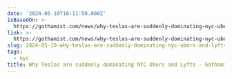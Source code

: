```yaml
---
date: '2024-05-10T16:11:50.000Z'
isBasedOn: >-
  https://gothamist.com/news/why-teslas-are-suddenly-dominating-nyc-ubers-and-lyfts
link: >-
  https://gothamist.com/news/why-teslas-are-suddenly-dominating-nyc-ubers-and-lyfts
slug: 2024-05-10-why-teslas-are-suddenly-dominating-nyc-ubers-and-lyfts-gothamist
tags:
  - nyc
title: Why Teslas are suddenly dominating NYC Ubers and Lyfts - Gothamist
---
```



